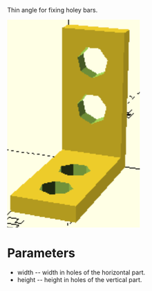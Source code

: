 Thin angle for fixing holey bars.

![Piece](FixingAngle.png)

# Parameters

* width -- width in holes of the horizontal part.
* height -- height in holes of the vertical part.


